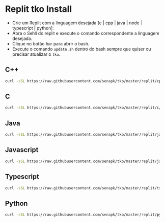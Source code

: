 # Replit tko Install

- Crie um Replit com a linguagem desejada [c | cpp | java | node | typescript | python]:
- Abra o Sehll do replit e execute o comando correspondente a linguagem desejada.
- Clique no botão `Run` para abrir o bash.
- Execute o comando `update.sh` dentro do bash sempre que quiser ou precisar atualizar o `tko`.

## C++

```bash
curl -sSL https://raw.githubusercontent.com/senapk/tko/master/replit/cpp/update.sh | bash
```

## C

```bash
curl -sSL https://raw.githubusercontent.com/senapk/tko/master/replit/c/update.sh | bash
```

## Java

```bash
curl -sSL https://raw.githubusercontent.com/senapk/tko/master/replit/java/update.sh | bash
```

## Javascript

```bash
curl -sSL https://raw.githubusercontent.com/senapk/tko/master/replit/js/update.sh | bash
```

## Typescript

```bash
curl -sSL https://raw.githubusercontent.com/senapk/tko/master/replit/ts/update.sh | bash
```

## Python

```bash
curl -sSL https://raw.githubusercontent.com/senapk/tko/master/replit/py/update.sh | bash
```
